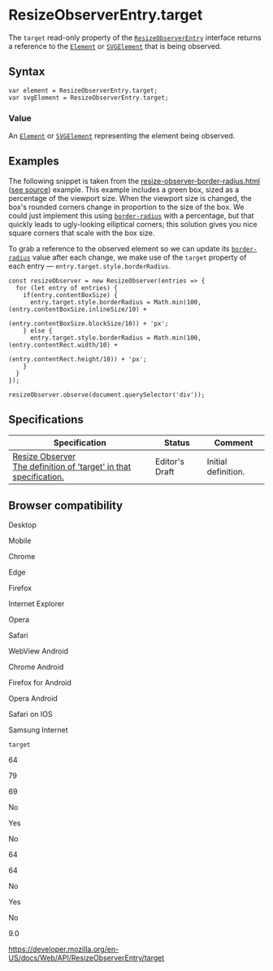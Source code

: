 # ResizeObserverEntry.target

The `target` read-only property of the [`ResizeObserverEntry`](../resizeobserverentry) interface returns a reference to the [`Element`](../element) or [`SVGElement`](../svgelement) that is being observed.

## Syntax

    var element = ResizeObserverEntry.target;
    var svgElement = ResizeObserverEntry.target;

### Value

An [`Element`](../element) or [`SVGElement`](../svgelement) representing the element being observed.

## Examples

The following snippet is taken from the [resize-observer-border-radius.html](https://mdn.github.io/dom-examples/resize-observer/resize-observer-border-radius.html) ([see source](https://github.com/mdn/dom-examples/blob/master/resize-observer/resize-observer-border-radius.html)) example. This example includes a green box, sized as a percentage of the viewport size. When the viewport size is changed, the box's rounded corners change in proportion to the size of the box. We could just implement this using [`border-radius`](https://developer.mozilla.org/en-US/docs/Web/CSS/border-radius) with a percentage, but that quickly leads to ugly-looking elliptical corners; this solution gives you nice square corners that scale with the box size.

To grab a reference to the observed element so we can update its [`border-radius`](https://developer.mozilla.org/en-US/docs/Web/CSS/border-radius) value after each change, we make use of the `target` property of each entry — `entry.target.style.borderRadius`.

    const resizeObserver = new ResizeObserver(entries => {
      for (let entry of entries) {
        if(entry.contentBoxSize) {
          entry.target.style.borderRadius = Math.min(100, (entry.contentBoxSize.inlineSize/10) +
                                                          (entry.contentBoxSize.blockSize/10)) + 'px';
        } else {
          entry.target.style.borderRadius = Math.min(100, (entry.contentRect.width/10) +
                                                          (entry.contentRect.height/10)) + 'px';
        }
      }
    });

    resizeObserver.observe(document.querySelector('div'));

## Specifications

<table><thead><tr class="header"><th>Specification</th><th>Status</th><th>Comment</th></tr></thead><tbody><tr class="odd"><td><a href="https://drafts.csswg.org/resize-observer/#dom-resizeobserverentry-target">Resize Observer<br />
<span class="small">The definition of 'target' in that specification.</span></a></td><td><span class="spec-ed">Editor's Draft</span></td><td>Initial definition.</td></tr></tbody></table>

## Browser compatibility

Desktop

Mobile

Chrome

Edge

Firefox

Internet Explorer

Opera

Safari

WebView Android

Chrome Android

Firefox for Android

Opera Android

Safari on IOS

Samsung Internet

`target`

64

79

69

No

Yes

No

64

64

No

Yes

No

9.0

<a href="https://developer.mozilla.org/en-US/docs/Web/API/ResizeObserverEntry/target" class="_attribution-link">https://developer.mozilla.org/en-US/docs/Web/API/ResizeObserverEntry/target</a>
